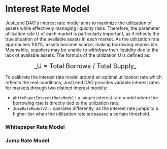 # Interest Rate Model

JustLend DAO's interest rate model aims to maximize the utilization of assets while effectively managing liquidity risks. Therefore, the parameter utilization rate U of each market is particularly important, as it reflects the true situation of the available assets in each market. As the utilization rate approaches 100%, assets become scarce, making borrowing impossible.  Meanwhile, suppliers may be unable to withdraw their liquidity due to the lack of available assets. The formula of the utilization U is defined as:

<div style="text-align: center; font-size: 20px;">
    _U = Total Borrows / Total Supply_
</div>

To calibrate the interest rate model around an optimal utilization rate which reflects the real conditions, JustLend DAO provides variable interest rates for markets through two distinct interest models:

* `WhitePaperInterestRateModel:` a simple interest rate model where the borrowing rate is directly tied to the utilization rate;
* `JumpRateModelV2::` operates differently, as the interest rate jumps to a higher tier when the utilization rate surpasses a certain threshold.

### **Whitepaper Rate Model**




### **Jump Rate Model**

